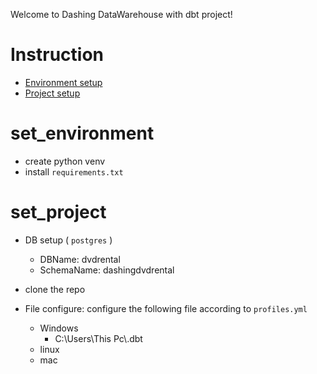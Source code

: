 Welcome to Dashing DataWarehouse with dbt project!

# Instruction
+ [Environment setup](#set_environment)
+ [Project setup](#set_project)


# set_environment
+ create python venv
+ install ```requirements.txt```

# set_project
+ DB setup ( ```postgres``` )
    + DBName: dvdrental
    + SchemaName: dashingdvdrental
+ clone the repo

+ File configure: configure the following file according to ```profiles.yml```

    + Windows
        + C:\Users\This Pc\\.dbt
    + linux
    + mac